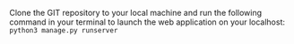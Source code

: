 Clone the GIT repository to your local machine and run the following command in your terminal to launch the web application on your localhost: ``` python3 manage.py runserver ```

